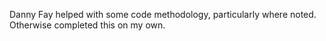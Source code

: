 Danny Fay helped with some code methodology, particularly where noted. Otherwise completed this on my own.
